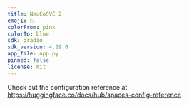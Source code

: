 ```yaml
---
title: NeuCoSVC 2
emoji: 📉
colorFrom: pink
colorTo: blue
sdk: gradio
sdk_version: 4.29.0
app_file: app.py
pinned: false
license: mit
---
```


Check out the configuration reference at https://huggingface.co/docs/hub/spaces-config-reference
